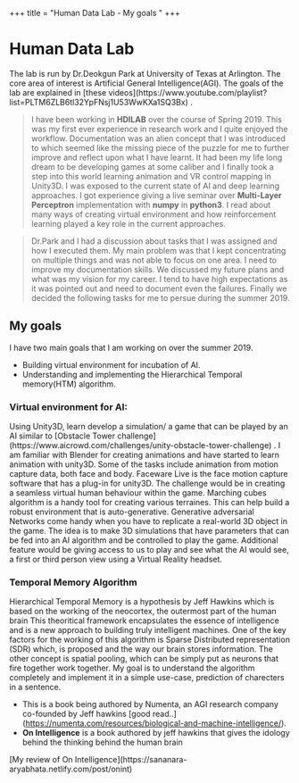 +++
title = "Human Data Lab - My goals "
+++

<h1>Human Data Lab</h1>
<body>
  The lab is run by Dr.Deokgun Park at University of Texas at Arlington. The core area of interest is Artificial General Intelligence(AGI).
  The goals of the lab are explained in [these videos](https://www.youtube.com/playlist?list=PLTM6ZLB6tl32YpFNsj1U53WwKXa1SQ3Bx) .
  
  
</b>

>I have been working in **HDILAB** over the course of Spring 2019. This was my first ever experience in research work and I quite enjoyed
the workflow. Documentation was an alien concept that I was introduced to which seemed like the missing piece of the puzzle for me to
further improve and reflect upon what I have learnt. It had been my life long dream to be developing games at some caliber and I finally
took a step into this world learning animation and VR control mapping in Unity3D. I was exposed to the current state of AI and deep
learning approaches. I got experience giving a live seminar over **Multi-Layer Perceptron** implementation with **numpy** in 
**python3**.  I read about many ways of creating virtual environment and how reinforcement learning played a key role in the current
approaches.


</b>

>Dr.Park and I had a discussion about tasks that I was assigned and how I executed them. My main problem was that I kept concentrating on
multiple things and was not able to focus on one area. I need to improve my documentation skills.  We discussed my future plans and what
was my vision for my career. I tend to have high expectations as it was pointed out and need to document even the failures. Finally we
decided the following tasks for me to persue during the summer 2019. 


</body>  
<h2>My goals</h2>

  I have two main goals that I am working on over the summer 2019.
  
  * Building virtual environment for incubation of AI.
  * Understanding and implementing the Hierarchical Temporal memory(HTM) algorithm.
  
<h3>Virtual environment for AI:</h3>

<body>
   Using Unity3D, learn develop a simulation/ a game that can be played by an AI similar to [Obstacle Tower challenge] (https://www.aicrowd.com/challenges/unity-obstacle-tower-challenge) .
   I am familiar with Blender for creating animations and have started to learn animation with unity3D. Some of the tasks include animation from motion capture data,
   both face and body.
   Faceware Live is the face motion capture software that has a plug-in for unity3D. The challenge would be in creating a seamless virtual human
   behaviour within the game.
   Marching cubes algorithm is a handy tool for creating various terraines. This can help build a robust environment that is auto-generative.
   Generative adversarial Networks come handy when you have to replicate a real-world 3D object in the game.
   The idea is to make 3D simulations that have parameters that can be fed into an AI algorithm and be controlled to play the game. 
   Additional feature would be giving access to us to play and see what the AI would see, a first or third person view using a Virtual Reality headset.

</body>   
<h3> Temporal Memory Algorithm</h3>

<body>
   Hierarchical Temporal Memory is a hypothesis by Jeff Hawkins which is based on the working of the neocortex, the outermost part of the human brain
   This theoritical framework encapsulates the essence of intelligence and is a new approach to building truly intelligent machines.
   One of the key factors for the working of this algorithm is Sparse Distributed representation (SDR) which, is proposed and the way our brain 
   stores information. The other concept is spatial pooling, which can be simply put as neurons that fire together work together.
   My goal is to understand the algorithm completely and implement it in a simple use-case, prediction of charecters in a sentence. 
  
  * This is a book being authored by Numenta, an AGI research company co-founded by Jeff hawkins [good read..] (https://numenta.com/resources/biological-and-machine-intelligence/).
  * **On Intelligence** is a book authored by jeff hawkins that gives the idology behind the thinking behind the human brain

</body>  
[My review of On Intelligence](https://sananara-aryabhata.netlify.com/post/onint)
   
